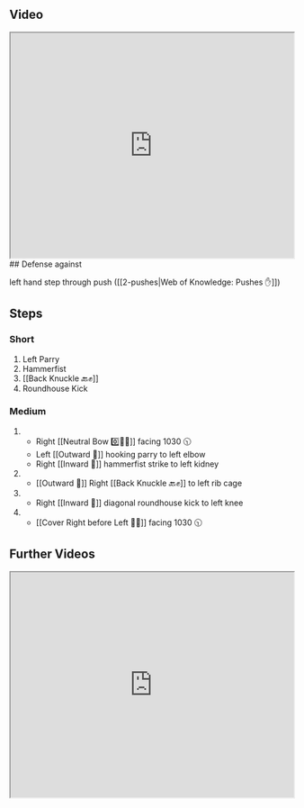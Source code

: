 ## Video

<iframe src="https://www.youtube.com/embed/3mcbjGkhCto" width="100%" height="400"></iframe>
## Defense against

left hand step through push ([[2-pushes|Web of Knowledge: Pushes ✋]])
## Steps

### Short
1. Left Parry
2. Hammerfist
3. [[Back Knuckle 🔙✊]]
4. Roundhouse Kick

### Medium

1. - Right [[Neutral Bow 0️⃣🧍‍♂️]] facing 1030 🕥
   - Left [[Outward 🔼]] hooking parry to left elbow
   - Right [[Inward 🔽]] hammerfist strike to left kidney
2. - [[Outward 🔼]] Right [[Back Knuckle 🔙✊]] to
     left rib cage
3. - Right [[Inward 🔽]] diagonal roundhouse kick to left knee
4. - [[Cover Right before Left 🦶🔄]] facing 1030 🕥


## Further Videos

<iframe src="https://www.youtube.com/embed/IXZ6kr4VHQw?start=322&end=338" width="100%" height="400"></iframe>
